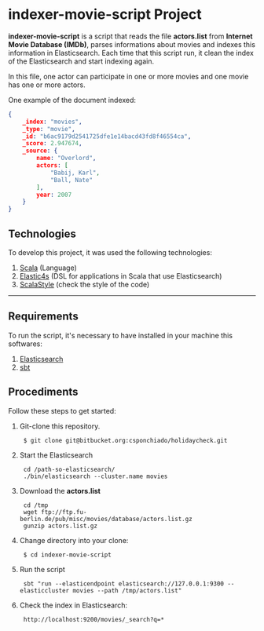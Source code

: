 # indexer-movie-script Project

**indexer-movie-script**  is a script that reads the file **actors.list** from **Internet Movie Database (IMDb)**, 
parses informations about movies and indexes this information in Elasticsearch. Each time that this script run, 
it clean the index of the Elasticsearch and start indexing again.

In this file, one actor can participate in one or more movies and one movie has one or more actors. 

One example of the document indexed:

```json
{
	_index: "movies",
	_type: "movie",
	_id: "b6ac9179d2541725dfe1e14bacd43fd8f46554ca",
	_score: 2.947674,
	_source: {
		name: "Overlord",
		actors: [
			"Babij, Karl",
			"Ball, Nate"
		],
		year: 2007
	}
}
```
## Technologies

To develop this project, it was used the following technologies:

1. [Scala](http://www.scala-lang.org/) (Language)
2. [Elastic4s](https://github.com/sksamuel/elastic4s) (DSL for applications in Scala that use Elasticsearch)
2. [ScalaStyle](http://www.scalastyle.org/) (check the style of the code)

***
## Requirements

To run the script, it's necessary to have installed in your machine this softwares:
 
1. [Elasticsearch](https://www.elastic.co/downloads/elasticsearch)
2. [sbt](http://www.scala-sbt.org/download.html)

## Procediments

Follow these steps to get started:

1. Git-clone this repository.

        $ git clone git@bitbucket.org:csponchiado/holidaycheck.git
		
2. Start the Elasticsearch
	
		cd /path-so-elasticsearch/
		./bin/elasticsearch --cluster.name movies
			
2. Download the **actors.list**
	
		cd /tmp	
		wget ftp://ftp.fu-berlin.de/pub/misc/movies/database/actors.list.gz
		gunzip actors.list.gz
		
4. Change directory into your clone:

        $ cd indexer-movie-script
		
5. Run the script

		sbt "run --elasticendpoint elasticsearch://127.0.0.1:9300 --elasticcluster movies --path /tmp/actors.list"
	
6. Check the index in Elasticsearch:

    	http://localhost:9200/movies/_search?q=*
	
	


